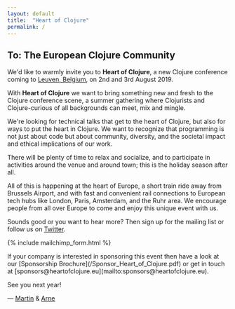 ```yaml
---
layout: default
title:  "Heart of Clojure"
permalink: /
---
```


<div class="mw7 center">

## To: The European Clojure Community

We'd like to warmly invite you to **Heart of Clojure**, a new Clojure conference coming to [Leuven, Belgium](https://en.wikipedia.org/wiki/Leuven), on 2nd and 3rd August 2019.

With **Heart of Clojure** we want to bring something new and fresh to the Clojure conference scene, a summer gathering where Clojurists and Clojure-curious of all backgrounds can meet, mix and mingle.

We're looking for technical talks that get to the heart of Clojure, but also for ways to put the heart in Clojure. We want to recognize that programming is not just about code but about community, diversity, and the societal impact and ethical implications of our work.

There will be plenty of time to relax and socialize, and to participate in activities around the venue and around town; this is the holiday season after all.

All of this is happening at the heart of Europe, a short train ride away from Brussels Airport, and with fast and convenient rail connections to European tech hubs like London, Paris, Amsterdam, and the Ruhr area. We encourage people from all over Europe to come and enjoy this unique event with us.

Sounds good or you want to hear more? Then sign up for the mailing list or follow us on [Twitter](https://twitter.com/heartofclojure).

{% include mailchimp_form.html %}

<div class="mv3 pa3 bg-light-yellow">
<p class="ma0">
If your company is interested in sponsoring this event then have a look at our [Sponsorship Brochure](/Sponsor_Heart_of_Clojure.pdf) or get in touch at [sponsors@heartofclojure.eu](mailto:sponsors@heartofclojure.eu).
</p>
</div>

See you next year!

— [Martin](https://twitter.com/martinklepsch) & [Arne](https://twitter.com/plexus)

</div>
